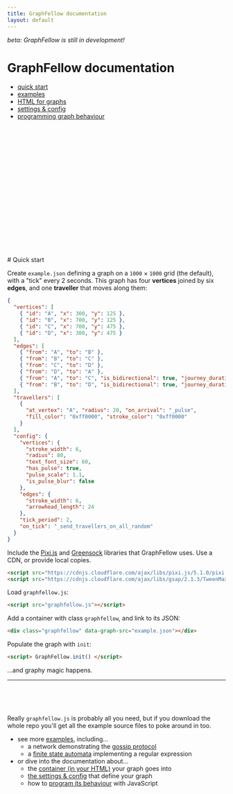 ```yaml
---
title: GraphFellow documentation
layout: default
---
```


_beta: GraphFellow is still in development!_

# GraphFellow documentation

* [quick start](#quick-start)
* [examples](examples)
* [HTML for graphs](html)
* [settings & config](settings)
* [programming graph behaviour](behaviour)

<script src="../vendor/pixi.min.js"></script>
<script src="../vendor/greensock-js/TweenMax.min.js"></script>
<div class="graphfellow"
  data-graph-src="examples/example.json"
  data-graph-config="background-color:0xf2f2f2"
  style="width:500px;height:300px"></div>
<script src="../graphfellow.js"></script>
# Quick start

Create `example.json` defining a graph on a `1000` × `1000` grid (the default),
with a "tick" every 2 seconds. This graph has four **vertices** joined by 
six **edges**, and one **traveller** that moves along them:

```json
{
  "vertices": [
    { "id": "A", "x": 300, "y": 125 },
    { "id": "B", "x": 700, "y": 125 },
    { "id": "C", "x": 700, "y": 475 },
    { "id": "D", "x": 300, "y": 475 }
  ],
  "edges": [
    { "from": "A", "to": "B" },
    { "from": "B", "to": "C" },
    { "from": "C", "to": "D" },
    { "from": "D", "to": "A" },
    { "from": "A", "to": "C", "is_bidirectional": true, "journey_duration": 1.4 },
    { "from": "B", "to": "D", "is_bidirectional": true, "journey_duration": 1.4 }
  ],
  "travellers": [
    {
      "at_vertex": "A", "radius": 20, "on_arrival": "_pulse",
      "fill_color": "0xff0000", "stroke_color": "0xff0000"
    }
  ],
  "config": {
    "vertices": {
      "stroke_width": 6,
      "radius": 80,
      "text_font_size": 60,
      "has_pulse": true,
      "pulse_scale": 1.1,
      "is_pulse_blur": false
    },
    "edges": {
      "stroke_width": 6,
      "arrowhead_length": 24
    },
    "tick_period": 2,
    "on_tick": "_send_travellers_on_all_random"
  }
}
```

Include the [Pixi.js](https://www.pixijs.com) and
[Greensock](https://greensock.com) libraries that GraphFellow uses. Use a CDN,
or provide local copies.

```html
<script src="https://cdnjs.cloudflare.com/ajax/libs/pixi.js/5.1.0/pixi.min.js"></script>
<script src="https://cdnjs.cloudflare.com/ajax/libs/gsap/2.1.3/TweenMax.min.js"></script>
```

Load `graphfellow.js`:

```html
<script src="graphfellow.js"></script>
```

Add a container with class `graphfellow`, and link to its JSON:

```html
<div class="graphfellow" data-graph-src="example.json"></div>
```

Populate the graph with `init`:

```html
<script> GraphFellow.init() </script>
```

...and graphy magic happens.


---

<br><br><br>

Really `graphfellow.js` is probably all you need, but if you download the whole
repo you'll get all the example source files to poke around in too.

* see more [examples](examples), including...
  * a network demonstrating the [gossip protocol](examples/gossip)
  * a [finite state automata](examples/regexp) implementing a regular expression
* or dive into the documentation about...
  * the [container (in your HTML)](html) your graph goes into
  * [the settings & config](settings) that define your graph
  * how to [program its behaviour](behaviour) with JavaScript

<script> GraphFellow.init() </script>

